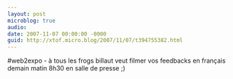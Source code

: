 ```yaml
---
layout: post
microblog: true
audio: 
date: 2007-11-07 00:00:00 -0000
guid: http://xtof.micro.blog/2007/11/07/t394755382.html
---
```

#web2expo - à tous les frogs billaut veut filmer vos feedbacks en français demain matin 8h30 en salle de presse ;)
